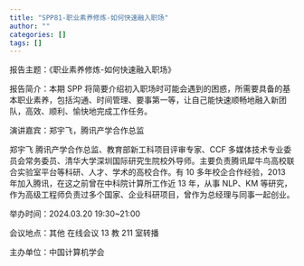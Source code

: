 ```yaml
---
title: "SPP81-职业素养修炼-如何快速融入职场"
author: ""
categories: []
tags: []
---
```


报告主题：《职业素养修炼-如何快速融入职场》

报告简介：本期 SPP 将简要介绍初入职场时可能会遇到的困惑，所需要具备的基本职业素养，包括沟通、时间管理、要事第一等，让自己能快速顺畅地融入新团队，高效、顺利、愉快地完成工作任务。

演讲嘉宾：郑宇飞，腾讯产学合作总监

郑宇飞 腾讯产学合作总监、教育部新工科项目评审专家、CCF 多媒体技术专业委员会常务委员、清华大学深圳国际研究生院校外导师。主要负责腾讯犀牛鸟高校联合实验室平台等科研、人才、学术的高校合作。有 10 多年校企合作经验，2013 年加入腾讯，在这之前曾在中科院计算所工作近 13 年，从事 NLP、KM 等研究，作为高级工程师负责过多个国家、企业科研项目，曾作为总经理与同事一起创业。

举办时间：2024.03.20 19:30~21:00

会议地点：其他 在线会议 13 教 211 室转播

主办单位：中国计算机学会
